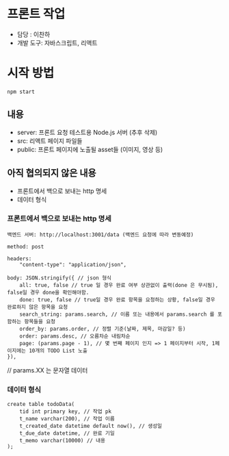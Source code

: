 # 프론트 작업

* 담당 : 이찬하
* 개발 도구: 자바스크립트, 리액트

# 시작 방법

`npm start`

## 내용

* server: 프론트 요청 테스트용 Node.js 서버 (추후 삭제)
* src: 리액트 페이지 파일들
* public: 프론트 페이지에 노출될 asset들 (이미지, 영상 등)

## 아직 협의되지 않은 내용

* 프론트에서 백으로 보내는 http 명세
* 데이터 형식

### 프론트에서 백으로 보내는 http 명세
```
백엔드 서버: http://localhost:3001/data (백엔드 요청에 따라 변동예정)

method: post

headers:
	"content-type": "application/json",

body: JSON.stringify({ // json 형식
	all: true, false // true 일 경우 완료 여부 상관없이 출력(done 은 무시됨), false일 경우 done을 확인해야함.
	done: true, false // true일 경우 완료 항목을 요청하는 상황, false일 경우 완료하지 않은 항목을 요청
	search_string: params.search, // 이름 또는 내용에서 params.search 를 포함하는 항목들을 요청
	order_by: params.order, // 정렬 기준(날짜, 제목, 마감일? 등)
	order: params.desc, // 오름차순 내림차순
	page: (params.page - 1), // 몇 번째 페이지 인지 => 1 페이지부터 시작, 1페이지에는 10개의 TODO List 노출
}),
```
// params.XX 는 문자열 데이터

### 데이터 형식

```
create table todoData(
   	tid int primary key, // 작업 pk
    t_name varchar(200), // 작업 이름
    t_created_date datetime default now(), // 생성일
    t_due_date datetime, // 완료 기일
    t_memo varchar(10000) // 내용
);
```